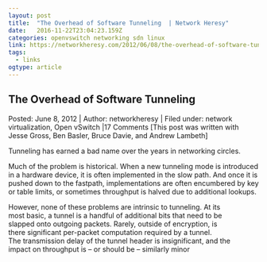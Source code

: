 ```yaml
---
layout: post
title:  "The Overhead of Software Tunneling  | Network Heresy"
date:   2016-11-22T23:04:23.159Z
categories: openvswitch networking sdn linux
link: https://networkheresy.com/2012/06/08/the-overhead-of-software-tunneling/
tags:
  - links
ogtype: article
---
```


## The Overhead of Software Tunneling
Posted: June 8, 2012 | Author: networkheresy | Filed under: network virtualization, Open vSwitch |17 Comments
[This post was written with Jesse Gross, Ben Basler, Bruce Davie, and Andrew Lambeth]

Tunneling has earned a bad name over the years in networking circles.

Much of the problem is historical. When a new tunneling mode is introduced in a hardware device, it is often implemented in the slow path. And once it is pushed down to the fastpath, implementations are often encumbered by key or table limits, or sometimes throughput is halved due to additional lookups.

However, none of these problems are intrinsic to tunneling. At its most basic, a tunnel is a handful of additional bits that need to be slapped onto outgoing packets. Rarely, outside of encryption, is there significant per-packet computation required by a tunnel. The transmission delay of the tunnel header is insignificant, and the impact on throughput is – or should be – similarly minor
